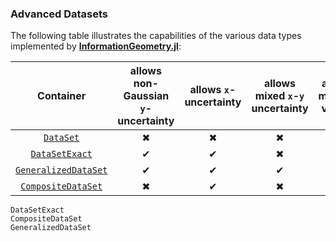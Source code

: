 
### Advanced Datasets


The following table illustrates the capabilities of the various data types implemented by [**InformationGeometry.jl**](https://github.com/RafaelArutjunjan/InformationGeometry.jl):

| Container                    | allows non-Gaussian `y`-uncertainty | allows `x`-uncertainty | allows mixed `x`-`y` uncertainty | allows missing values |
|:----------------------------:|:-----------------------------------:|:----------------------:|:--------------------------------:|:---------------------:|
[`DataSet`](@ref)              |                 ✖                   |           ✖            |                ✖                 |          ✖            |
[`DataSetExact`](@ref)         |                 ✔                   |           ✔            |                ✖                 |          ✖            |
[`GeneralizedDataSet`](@ref)   |                 ✔                   |           ✔            |                ✔                 |          ✖            |
[`CompositeDataSet`](@ref)     |                 ✖                   |           ✔            |                ✖                 |          ✔            |


```@docs
DataSetExact
CompositeDataSet
GeneralizedDataSet
```
